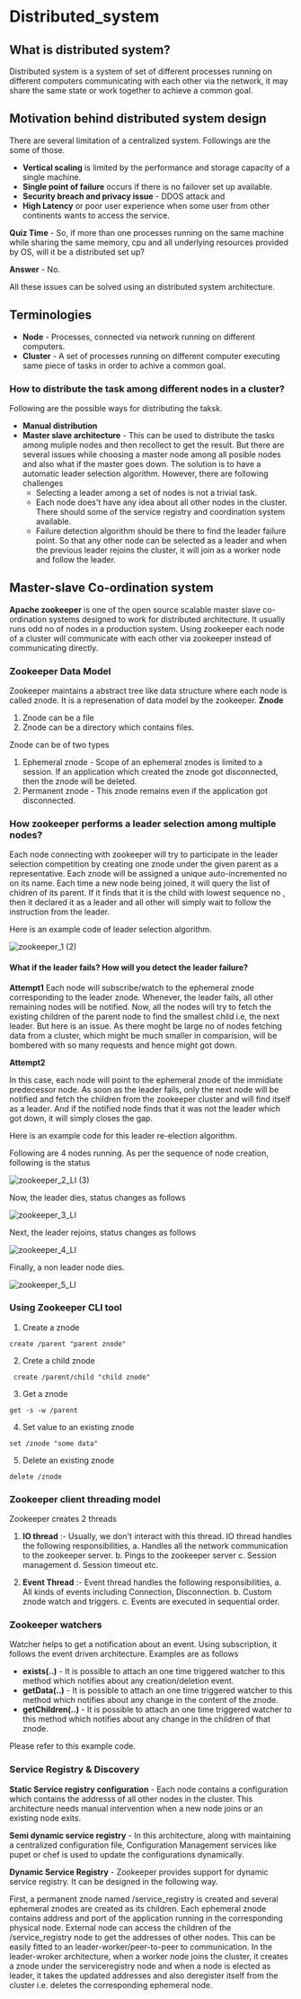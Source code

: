 # Distributed_system

## What is distributed system?
Distributed system is a system of set of different processes running on different computers communicating with each other via the network, it may share the same state or work together to achieve a common goal.

## Motivation behind distributed system design
There are several limitation of a centralized system. Followings are the some of those.
- **Vertical scaling** is limited by the performance and storage capacity of a single machine.
- **Single point of failure** occurs if there is no failover set up available.
- **Security breach and privacy issue** - DDOS attack and 
-  **High Latency** or poor user experience when some user from other continents wants to access the service.

**Quiz Time** - So, if more than one processes running on the same machine while sharing the same memory, cpu and all underlying resources provided by OS, will it be a distributed set up?

**Answer** - No.

All these issues can be solved using an distributed system architecture.

## Terminologies
- **Node** - Processes, connected via network running on different computers.
- **Cluster** - A set of processes running on different computer executing same piece of tasks in order to achive a common goal.

### How to distribute the task among different nodes in a cluster?
Following are the possible ways for distributing the taksk.
- **Manual distribution** 
- **Master slave architecture** - This can be used to distribute the tasks among muliple nodes and then recollect to get the result. But there are several issues while choosing a master node among all posible nodes and also what if the master goes down. The solution is to have a automatic leader selection algorithm. However, there are following challenges
  - Selecting a leader among a set of nodes is not a trivial task.
  - Each node does't have any idea about all other nodes in the cluster. There should some of the service registry and coordination system available.
  - Failure detection algorithm should be there to find the leader failure point. So that any other node can be selected as a leader and when the previous leader rejoins the cluster, it will join as a worker node and follow the leader.

## Master-slave Co-ordination system
**Apache zookeeper** is one of the open source scalable master slave co-ordination systems designed to work for distributed architecture. It usually runs odd no of nodes in a production system. Using zookeeper each node of a cluster will communicate with each other via zookeeper instead of communicating directly.

### Zookeeper Data Model
Zookeeper maintains a abstract tree like data structure where each node is called znode. It is a represenation of data model by the zookeeper.
**Znode**
1. Znode can be a file
2. Znode can be a directory which contains files.

Znode can be of two types
1. Ephemeral znode - Scope of an ephemeral znodes is limited to a session. If an application which created the znode got disconnected, then the znode will be deleted.
2. Permanent znode - This znode remains even if the application got disconnected.
 
### How zookeeper performs a leader selection among multiple nodes?
Each node connecting with zookeeper will try to participate in the leader selection competition by creating one znode under the given parent as a representative. Each znode will be assigned a unique auto-incremented no on its name. Each time a new node being joined, it will query the list of chidren of its parent. If it finds that it is the child with lowest sequence no , then it declared it as a leader and all other will simply wait to follow the instruction from the leader.

Here is an example code of leader selection algorithm. 

![zookeeper_1 (2)](https://user-images.githubusercontent.com/20486206/125638640-a09e0f14-e8e9-45c2-a601-40863d9a7f0c.png)

#### What if the leader fails? How will you detect the leader failure?

**Attempt1**
Each node will subscribe/watch to the ephemeral znode corresponding to the leader znode. Whenever, the leader fails, all other remaining nodes will be notified. Now, all the nodes will try to fetch the existing children of the parent node to find the smallest child i.e, the next leader. But here is an issue. As there moght be large no of nodes fetching data from a cluster, which might be much smaller in comparision, will be bombered with so many requests and hence might got down. 


**Attempt2**

In this case, each node will point to the ephemeral znode of the immidiate predecessor node. As soon as the leader fails, only the next node will be notified and fetch the children from the zookeeper cluster and will find itself as a leader. And if the notified node finds that it was not the leader which got down, it will simply closes the gap.

Here is an example code for this leader re-election algorithm.

Following are 4 nodes running. As per the sequence of node creation, following is the status

![zookeeper_2_LI (3)](https://user-images.githubusercontent.com/20486206/125654326-02f90ae8-076a-4d0d-978f-e2e4392b7a3f.jpg)

Now, the leader dies, status changes as follows

![zookeeper_3_LI](https://user-images.githubusercontent.com/20486206/125654353-3cedf66e-5d7d-4ae4-a153-26dba750e1ca.jpg)

Next, the leader rejoins, status changes as follows

![zookeeper_4_LI](https://user-images.githubusercontent.com/20486206/125654370-c5e99595-434c-43c1-a5cc-852d425aabc2.jpg)

Finally, a non leader node dies.

![zookeeper_5_LI](https://user-images.githubusercontent.com/20486206/125654395-69159b26-1ac8-42ae-8725-b270648e82db.jpg)



### Using Zookeeper CLI tool

1. Create a znode

```
create /parent "parent znode"
```

2. Crete a child znode
```
 create /parent/child "child znode"
```

3. Get a znode
```
get -s -w /parent
```

4. Set value to an existing znode
```
set /znode "some data"
```

5. Delete an existing znode
```
delete /znode
```


### Zookeeper client threading model

Zookeeper creates 2 threads 
1. **IO thread** :- Usually, we don't interact with this thread. IO thread handles the following responsibilities,
   a. Handles all the network communication to the zookeeper server.
   b. Pings to the zookeeper server
   c. Session management
   d. Session timeout etc.
   
2. **Event Thread** :- Event thread handles the following responsibilities,
   a. All kinds of events including Connection, Disconnection.
   b. Custom znode watch and triggers.
   c. Events are executed in sequential order.
   
### Zookeeper watchers
Watcher helps to get a notification about an event. Using subscription, it follows the event driven architecture.
Examples are as follows
- **exists(..)** - It is possible to attach an one time triggered watcher to this method which notifies about any creation/deletion event.
- **getData(..)** - It is possible to attach an one time triggered watcher to this method which notifies about any change in the content of the znode.
- **getChildren(..)** - It is possible to attach an one time triggered watcher to this method which notifies about any change in the children of that znode.

Please refer to this example code.

### Service Registry & Discovery
**Static Service registry configuration** -  Each node contains a configuration which contains the addresss of all other nodes in the cluster. This architecture needs manual intervention when a new node joins or an existing node exits.

**Semi dynamic service registry** - In this architecture, along with maintaining a centralized configuration file, Configuration Management services like pupet or chef is used to update the configurations dynamically.

**Dynamic Service Registry** - Zookeeper provides support for dynamic service registry. It can be designed in the following way.

First, a permanent znode named /service_registry is created and several ephemeral znodes are created as its children. Each ephemeral znode contains address and port of the application running in the corresponding physical node. External node can access the children of the /service_registry node to get the addresses of other nodes. This can be easily fitted to an leader-worker/peer-to-peer to communication. In the leader-wroker architecture, when a worker node joins the cluster, it creates a znode under the serviceregistry node and when a node is elected as leader, it takes the updated addresses and also deregister itself from the cluster i.e. deletes the corresponding ephemeral node.


